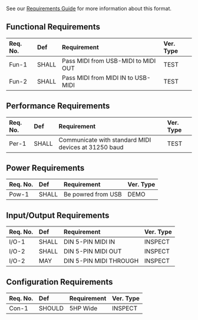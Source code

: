 See our [Requirements Guide](https://github.com/WaveGuides/awg-guidelines/blob/master/Requirements_Guide.md) for more information about this format.

## Functional Requirements

| Req. No. | Def | Requirement | Ver. Type |
|:---------|:----|:------------|:----------|
| Fun-1    | SHALL | Pass MIDI from USB-MIDI to MIDI OUT | TEST |
| Fun-2    | SHALL | Pass MIDI from MIDI IN to USB-MIDI | TEST |

## Performance Requirements

| Req. No. | Def | Requirement | Ver. Type |
|:---------|:----|:------------|:----------|
| Per-1    | SHALL | Communicate with standard MIDI devices at 31250 baud | TEST |

## Power Requirements

| Req. No. | Def | Requirement | Ver. Type |
|:---------|:----|:------------|:----------|
| Pow-1    | SHALL | Be powred from USB | DEMO |

## Input/Output Requirements

| Req. No. | Def | Requirement | Ver. Type |
|:---------|:----|:------------|:----------|
| I/O-1    | SHALL | DIN 5-PIN MIDI IN  | INSPECT |
| I/O-2    | SHALL | DIN 5-PIN MIDI OUT | INSPECT |
| I/O-2    | MAY   | DIN 5-PIN MIDI THROUGH | INSPECT |

## Configuration Requirements

| Req. No. | Def | Requirement | Ver. Type |
|:---------|:----|:------------|:----------|
| Con-1    | SHOULD | 5HP Wide | INSPECT   |

